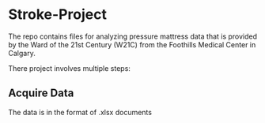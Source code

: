 # Stroke-Project

The repo contains files for analyzing pressure mattress data that is provided by the Ward of the 21st Century (W21C) from the Foothills Medical Center in Calgary. 

There project involves multiple steps:

## Acquire Data

The data is in the format of .xlsx documents 
